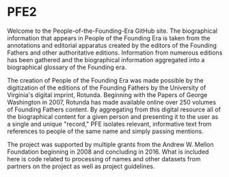 # PFE2
Welcome to the People-of-the-Founding-Era GitHub site.
The biographical information that appears in People of the Founding Era is taken from the annotations and editorial apparatus created by the editors of the Founding Fathers and other authoritative editions. Information from numerous editions has been gathered and the biographical information aggregated into a biographical glossary of the Founding era.

The creation of People of the Founding Era was made possible by the digitization of the editions of the Founding Fathers by the University of Virginia's digital imprint, Rotunda. Beginning with the Papers of George Washington in 2007, Rotunda has made available online over 250 volumes of Founding Fathers content. By aggregating from this digital resource all of the biographical content for a given person and presenting it to the user as a single and unique "record," PFE isolates relevant, informative text from references to people of the same name and simply passing mentions.

The project was supported by multiple grants from the Andrew W. Mellon Foundation beginning in 2008 and concluding in 2016. What is included here is code related to processing of names and other datasets from partners on the project as well as project guidelines.
